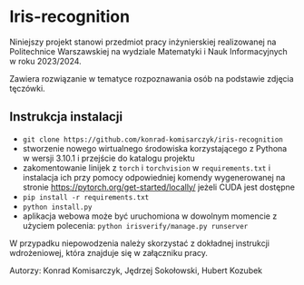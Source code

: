 # Iris-recognition

Niniejszy projekt stanowi przedmiot pracy inżynierskiej realizowanej na Politechnice Warszawskiej na wydziale Matematyki i Nauk Informacyjnych w roku 2023/2024.

Zawiera rozwiązanie w tematyce rozpoznawania osób na podstawie zdjęcia tęczówki.

## Instrukcja instalacji

* `git clone https://github.com/konrad-komisarczyk/iris-recognition`
* stworzenie nowego wirtualnego środowiska korzystającego z Pythona w wersji
3.10.1  i przejście do katalogu projektu
* zakomentowanie linijek z `torch` i `torchvision` w `requirements.txt` i instalacja ich przy pomocy odpowiedniej komendy wygenerowanej na stronie https://pytorch.org/get-started/locally/ jeżeli CUDA jest dostępne
* `pip install -r requirements.txt`
* `python install.py`
* aplikacja webowa może być uruchomiona w dowolnym momencie z użyciem polecenia:
`python irisverify/manage.py runserver`

W przypadku niepowodzenia należy skorzystać z dokładnej instrukcji 
wdrożeniowej, która znajduje się w załączniku pracy.



Autorzy: Konrad Komisarczyk, Jędrzej Sokołowski, Hubert Kozubek